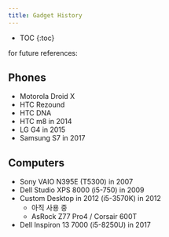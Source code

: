 ```yaml
---
title: Gadget History
---
```


* TOC
{:toc}

for future references:

Phones
-----
* Motorola Droid X
* HTC Rezound
* HTC DNA 
* HTC m8 in 2014 
* LG G4 in 2015
* Samsung S7 in 2017

Computers
-----
* Sony VAIO N395E (T5300) in 2007
* Dell Studio XPS 8000 (i5-750) in 2009
* Custom Desktop in 2012 (i5-3570K) in 2012 
  * 아직 사용 중
  * AsRock Z77 Pro4 / Corsair 600T 
* Dell Inspiron 13 7000 (i5-8250U) in 2017

